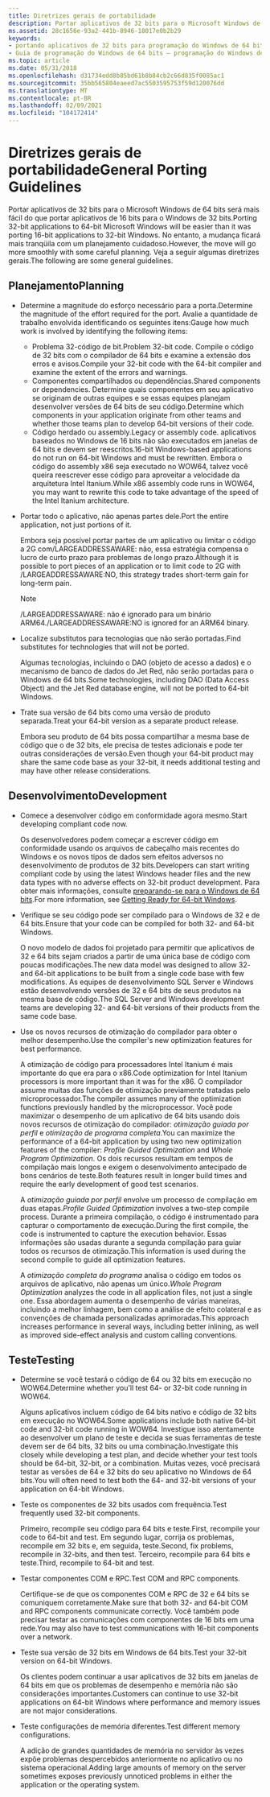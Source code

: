 ```yaml
---
title: Diretrizes gerais de portabilidade
description: Portar aplicativos de 32 bits para o Microsoft Windows de 64 bits será mais fácil do que portar aplicativos de 16 bits para o Windows de 32 bits. No entanto, a mudança ficará mais tranqüila com um planejamento cuidadoso. Veja a seguir algumas diretrizes gerais.
ms.assetid: 28c1656e-93a2-441b-8946-18017e0b2b29
keywords:
- portando aplicativos de 32 bits para programação do Windows de 64 bits Windows de 64 bits
- Guia de programação do Windows de 64 bits – programação do Windows de 64 bits, diretrizes de portabilidade
ms.topic: article
ms.date: 05/31/2018
ms.openlocfilehash: d31734edd8b85bd61b8b84cb2c66d835f0085ac1
ms.sourcegitcommit: 35bb565804eaeed7ac5503595753f59d120076dd
ms.translationtype: MT
ms.contentlocale: pt-BR
ms.lasthandoff: 02/09/2021
ms.locfileid: "104172414"
---
```

# <a name="general-porting-guidelines"></a><span data-ttu-id="7b867-107">Diretrizes gerais de portabilidade</span><span class="sxs-lookup"><span data-stu-id="7b867-107">General Porting Guidelines</span></span>

<span data-ttu-id="7b867-108">Portar aplicativos de 32 bits para o Microsoft Windows de 64 bits será mais fácil do que portar aplicativos de 16 bits para o Windows de 32 bits.</span><span class="sxs-lookup"><span data-stu-id="7b867-108">Porting 32-bit applications to 64-bit Microsoft Windows will be easier than it was porting 16-bit applications to 32-bit Windows.</span></span> <span data-ttu-id="7b867-109">No entanto, a mudança ficará mais tranqüila com um planejamento cuidadoso.</span><span class="sxs-lookup"><span data-stu-id="7b867-109">However, the move will go more smoothly with some careful planning.</span></span> <span data-ttu-id="7b867-110">Veja a seguir algumas diretrizes gerais.</span><span class="sxs-lookup"><span data-stu-id="7b867-110">The following are some general guidelines.</span></span>

## <a name="planning"></a><span data-ttu-id="7b867-111">Planejamento</span><span class="sxs-lookup"><span data-stu-id="7b867-111">Planning</span></span>

-   <span data-ttu-id="7b867-112">Determine a magnitude do esforço necessário para a porta.</span><span class="sxs-lookup"><span data-stu-id="7b867-112">Determine the magnitude of the effort required for the port.</span></span> <span data-ttu-id="7b867-113">Avalie a quantidade de trabalho envolvida identificando os seguintes itens:</span><span class="sxs-lookup"><span data-stu-id="7b867-113">Gauge how much work is involved by identifying the following items:</span></span>
    -   <span data-ttu-id="7b867-114">Problema 32-código de bit.</span><span class="sxs-lookup"><span data-stu-id="7b867-114">Problem 32-bit code.</span></span> <span data-ttu-id="7b867-115">Compile o código de 32 bits com o compilador de 64 bits e examine a extensão dos erros e avisos.</span><span class="sxs-lookup"><span data-stu-id="7b867-115">Compile your 32-bit code with the 64-bit compiler and examine the extent of the errors and warnings.</span></span>
    -   <span data-ttu-id="7b867-116">Componentes compartilhados ou dependências.</span><span class="sxs-lookup"><span data-stu-id="7b867-116">Shared components or dependencies.</span></span> <span data-ttu-id="7b867-117">Determine quais componentes em seu aplicativo se originam de outras equipes e se essas equipes planejam desenvolver versões de 64 bits de seu código.</span><span class="sxs-lookup"><span data-stu-id="7b867-117">Determine which components in your application originate from other teams and whether those teams plan to develop 64-bit versions of their code.</span></span>
    -   <span data-ttu-id="7b867-118">Código herdado ou assembly.</span><span class="sxs-lookup"><span data-stu-id="7b867-118">Legacy or assembly code.</span></span> <span data-ttu-id="7b867-119">aplicativos baseados no Windows de 16 bits não são executados em janelas de 64 bits e devem ser reescritos.</span><span class="sxs-lookup"><span data-stu-id="7b867-119">16-bit Windows-based applications do not run on 64-bit Windows and must be rewritten.</span></span> <span data-ttu-id="7b867-120">Embora o código do assembly x86 seja executado no WOW64, talvez você queira reescrever esse código para aproveitar a velocidade da arquitetura Intel Itanium.</span><span class="sxs-lookup"><span data-stu-id="7b867-120">While x86 assembly code runs in WOW64, you may want to rewrite this code to take advantage of the speed of the Intel Itanium architecture.</span></span>
-   <span data-ttu-id="7b867-121">Portar todo o aplicativo, não apenas partes dele.</span><span class="sxs-lookup"><span data-stu-id="7b867-121">Port the entire application, not just portions of it.</span></span>

    <span data-ttu-id="7b867-122">Embora seja possível portar partes de um aplicativo ou limitar o código a 2G com/LARGEADDRESSAWARE: não, essa estratégia compensa o lucro de curto prazo para problemas de longo prazo.</span><span class="sxs-lookup"><span data-stu-id="7b867-122">Although it is possible to port pieces of an application or to limit code to 2G with /LARGEADDRESSAWARE:NO, this strategy trades short-term gain for long-term pain.</span></span>

    > [!Note]  
    > <span data-ttu-id="7b867-123">/LARGEADDRESSAWARE: não é ignorado para um binário ARM64.</span><span class="sxs-lookup"><span data-stu-id="7b867-123">/LARGEADDRESSAWARE:NO is ignored for an ARM64 binary.</span></span>

     

-   <span data-ttu-id="7b867-124">Localize substitutos para tecnologias que não serão portadas.</span><span class="sxs-lookup"><span data-stu-id="7b867-124">Find substitutes for technologies that will not be ported.</span></span>

    <span data-ttu-id="7b867-125">Algumas tecnologias, incluindo o DAO (objeto de acesso a dados) e o mecanismo de banco de dados do Jet Red, não serão portadas para o Windows de 64 bits.</span><span class="sxs-lookup"><span data-stu-id="7b867-125">Some technologies, including DAO (Data Access Object) and the Jet Red database engine, will not be ported to 64-bit Windows.</span></span>

-   <span data-ttu-id="7b867-126">Trate sua versão de 64 bits como uma versão de produto separada.</span><span class="sxs-lookup"><span data-stu-id="7b867-126">Treat your 64-bit version as a separate product release.</span></span>

    <span data-ttu-id="7b867-127">Embora seu produto de 64 bits possa compartilhar a mesma base de código que o de 32 bits, ele precisa de testes adicionais e pode ter outras considerações de versão.</span><span class="sxs-lookup"><span data-stu-id="7b867-127">Even though your 64-bit product may share the same code base as your 32-bit, it needs additional testing and may have other release considerations.</span></span>

## <a name="development"></a><span data-ttu-id="7b867-128">Desenvolvimento</span><span class="sxs-lookup"><span data-stu-id="7b867-128">Development</span></span>

-   <span data-ttu-id="7b867-129">Comece a desenvolver código em conformidade agora mesmo.</span><span class="sxs-lookup"><span data-stu-id="7b867-129">Start developing compliant code now.</span></span>

    <span data-ttu-id="7b867-130">Os desenvolvedores podem começar a escrever código em conformidade usando os arquivos de cabeçalho mais recentes do Windows e os novos tipos de dados sem efeitos adversos no desenvolvimento de produtos de 32 bits.</span><span class="sxs-lookup"><span data-stu-id="7b867-130">Developers can start writing compliant code by using the latest Windows header files and the new data types with no adverse effects on 32-bit product development.</span></span> <span data-ttu-id="7b867-131">Para obter mais informações, consulte [preparando-se para o Windows de 64 bits](getting-ready-for-64-bit-windows.md).</span><span class="sxs-lookup"><span data-stu-id="7b867-131">For more information, see [Getting Ready for 64-bit Windows](getting-ready-for-64-bit-windows.md).</span></span>

-   <span data-ttu-id="7b867-132">Verifique se seu código pode ser compilado para o Windows de 32 e de 64 bits.</span><span class="sxs-lookup"><span data-stu-id="7b867-132">Ensure that your code can be compiled for both 32- and 64-bit Windows.</span></span>

    <span data-ttu-id="7b867-133">O novo modelo de dados foi projetado para permitir que aplicativos de 32 e 64 bits sejam criados a partir de uma única base de código com poucas modificações.</span><span class="sxs-lookup"><span data-stu-id="7b867-133">The new data model was designed to allow 32- and 64-bit applications to be built from a single code base with few modifications.</span></span> <span data-ttu-id="7b867-134">As equipes de desenvolvimento SQL Server e Windows estão desenvolvendo versões de 32 e 64 bits de seus produtos na mesma base de código.</span><span class="sxs-lookup"><span data-stu-id="7b867-134">The SQL Server and Windows development teams are developing 32- and 64-bit versions of their products from the same code base.</span></span>

-   <span data-ttu-id="7b867-135">Use os novos recursos de otimização do compilador para obter o melhor desempenho.</span><span class="sxs-lookup"><span data-stu-id="7b867-135">Use the compiler's new optimization features for best performance.</span></span>

    <span data-ttu-id="7b867-136">A otimização de código para processadores Intel Itanium é mais importante do que era para o x86.</span><span class="sxs-lookup"><span data-stu-id="7b867-136">Code optimization for Intel Itanium processors is more important than it was for the x86.</span></span> <span data-ttu-id="7b867-137">O compilador assume muitas das funções de otimização previamente tratadas pelo microprocessador.</span><span class="sxs-lookup"><span data-stu-id="7b867-137">The compiler assumes many of the optimization functions previously handled by the microprocessor.</span></span> <span data-ttu-id="7b867-138">Você pode maximizar o desempenho de um aplicativo de 64 bits usando dois novos recursos de otimização do compilador: *otimização guiada por perfil* e *otimização de programa completa*.</span><span class="sxs-lookup"><span data-stu-id="7b867-138">You can maximize the performance of a 64-bit application by using two new optimization features of the compiler: *Profile Guided Optimization* and *Whole Program Optimization*.</span></span> <span data-ttu-id="7b867-139">Os dois recursos resultam em tempos de compilação mais longos e exigem o desenvolvimento antecipado de bons cenários de teste.</span><span class="sxs-lookup"><span data-stu-id="7b867-139">Both features result in longer build times and require the early development of good test scenarios.</span></span>

    <span data-ttu-id="7b867-140">A *otimização guiada por perfil* envolve um processo de compilação em duas etapas.</span><span class="sxs-lookup"><span data-stu-id="7b867-140">*Profile Guided Optimization* involves a two-step compile process.</span></span> <span data-ttu-id="7b867-141">Durante a primeira compilação, o código é instrumentado para capturar o comportamento de execução.</span><span class="sxs-lookup"><span data-stu-id="7b867-141">During the first compile, the code is instrumented to capture the execution behavior.</span></span> <span data-ttu-id="7b867-142">Essas informações são usadas durante a segunda compilação para guiar todos os recursos de otimização.</span><span class="sxs-lookup"><span data-stu-id="7b867-142">This information is used during the second compile to guide all optimization features.</span></span>

    <span data-ttu-id="7b867-143">A *otimização completa do programa* analisa o código em todos os arquivos de aplicativo, não apenas um único.</span><span class="sxs-lookup"><span data-stu-id="7b867-143">*Whole Program Optimization* analyzes the code in all application files, not just a single one.</span></span> <span data-ttu-id="7b867-144">Essa abordagem aumenta o desempenho de várias maneiras, incluindo a melhor linhagem, bem como a análise de efeito colateral e as convenções de chamada personalizadas aprimoradas.</span><span class="sxs-lookup"><span data-stu-id="7b867-144">This approach increases performance in several ways, including better inlining, as well as improved side-effect analysis and custom calling conventions.</span></span>

## <a name="testing"></a><span data-ttu-id="7b867-145">Teste</span><span class="sxs-lookup"><span data-stu-id="7b867-145">Testing</span></span>

-   <span data-ttu-id="7b867-146">Determine se você testará o código de 64 ou 32 bits em execução no WOW64.</span><span class="sxs-lookup"><span data-stu-id="7b867-146">Determine whether you'll test 64- or 32-bit code running in WOW64.</span></span>

    <span data-ttu-id="7b867-147">Alguns aplicativos incluem código de 64 bits nativo e código de 32 bits em execução no WOW64.</span><span class="sxs-lookup"><span data-stu-id="7b867-147">Some applications include both native 64-bit code and 32-bit code running in WOW64.</span></span> <span data-ttu-id="7b867-148">Investigue isso atentamente ao desenvolver um plano de teste e decida se suas ferramentas de teste devem ser de 64 bits, 32 bits ou uma combinação.</span><span class="sxs-lookup"><span data-stu-id="7b867-148">Investigate this closely while developing a test plan, and decide whether your test tools should be 64-bit, 32-bit, or a combination.</span></span> <span data-ttu-id="7b867-149">Muitas vezes, você precisará testar as versões de 64 e 32 bits do seu aplicativo no Windows de 64 bits.</span><span class="sxs-lookup"><span data-stu-id="7b867-149">You will often need to test both the 64- and 32-bit versions of your application on 64-bit Windows.</span></span>

-   <span data-ttu-id="7b867-150">Teste os componentes de 32 bits usados com frequência.</span><span class="sxs-lookup"><span data-stu-id="7b867-150">Test frequently used 32-bit components.</span></span>

    <span data-ttu-id="7b867-151">Primeiro, recompile seu código para 64 bits e teste.</span><span class="sxs-lookup"><span data-stu-id="7b867-151">First, recompile your code to 64-bit and test.</span></span> <span data-ttu-id="7b867-152">Em segundo lugar, corrija os problemas, recompile em 32 bits e, em seguida, teste.</span><span class="sxs-lookup"><span data-stu-id="7b867-152">Second, fix problems, recompile in 32-bits, and then test.</span></span> <span data-ttu-id="7b867-153">Terceiro, recompile para 64 bits e teste.</span><span class="sxs-lookup"><span data-stu-id="7b867-153">Third, recompile to 64-bit and test.</span></span>

-   <span data-ttu-id="7b867-154">Testar componentes COM e RPC.</span><span class="sxs-lookup"><span data-stu-id="7b867-154">Test COM and RPC components.</span></span>

    <span data-ttu-id="7b867-155">Certifique-se de que os componentes COM e RPC de 32 e 64 bits se comuniquem corretamente.</span><span class="sxs-lookup"><span data-stu-id="7b867-155">Make sure that both 32- and 64-bit COM and RPC components communicate correctly.</span></span> <span data-ttu-id="7b867-156">Você também pode precisar testar as comunicações com componentes de 16 bits em uma rede.</span><span class="sxs-lookup"><span data-stu-id="7b867-156">You may also have to test communications with 16-bit components over a network.</span></span>

-   <span data-ttu-id="7b867-157">Teste sua versão de 32 bits em Windows de 64 bits.</span><span class="sxs-lookup"><span data-stu-id="7b867-157">Test your 32-bit version on 64-bit Windows.</span></span>

    <span data-ttu-id="7b867-158">Os clientes podem continuar a usar aplicativos de 32 bits em janelas de 64 bits em que os problemas de desempenho e memória não são considerações importantes.</span><span class="sxs-lookup"><span data-stu-id="7b867-158">Customers can continue to use 32-bit applications on 64-bit Windows where performance and memory issues are not major considerations.</span></span>

-   <span data-ttu-id="7b867-159">Teste configurações de memória diferentes.</span><span class="sxs-lookup"><span data-stu-id="7b867-159">Test different memory configurations.</span></span>

    <span data-ttu-id="7b867-160">A adição de grandes quantidades de memória no servidor às vezes expõe problemas despercebidos anteriormente no aplicativo ou no sistema operacional.</span><span class="sxs-lookup"><span data-stu-id="7b867-160">Adding large amounts of memory on the server sometimes exposes previously unnoticed problems in either the application or the operating system.</span></span>

 

 




